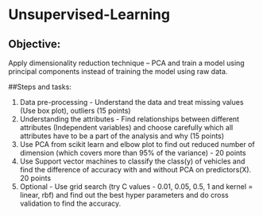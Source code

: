 # Unsupervised-Learning

## Objective:
Apply dimensionality reduction technique – PCA and train a model using principal components instead of training the model using raw data.

##Steps and tasks:
1. Data pre-processing - Understand the data and treat missing values (Use box plot), outliers (15 points)
2. Understanding the attributes - Find relationships between different attributes (Independent variables) and choose carefully which all attributes have to be a part of the analysis and why (15 points)
3. Use PCA from scikit learn and elbow plot to find out reduced number of dimension (which covers more than 95% of the variance) - 20 points
4. Use Support vector machines to classify the class(y) of vehicles and find the difference of accuracy with and without PCA on predictors(X). 20 points
5. Optional - Use grid search (try C values - 0.01, 0.05, 0.5, 1 and kernel = linear, rbf) and find out the best hyper parameters and do cross validation to find the accuracy.
